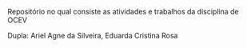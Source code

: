 Repositório no qual consiste as atividades e trabalhos da disciplina de OCEV

Dupla:
    Ariel Agne da Silveira,
    Eduarda Cristina Rosa
